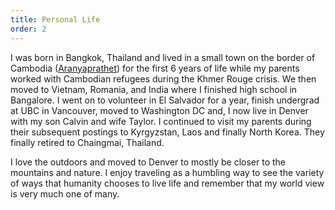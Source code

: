 ```yaml
---
title: Personal Life
order: 2
---
```

I was born in Bangkok, Thailand and lived in a small town on the border of Cambodia ([Aranyaprathet](https://en.wikipedia.org/wiki/Aranyaprathet)) for the first 6 years of life while my parents worked with Cambodian refugees during the Khmer Rouge crisis. We then moved to Vietnam, Romania, and India where I finished high school in Bangalore. I went on to volunteer in El Salvador for a year, finish undergrad at UBC in Vancouver, moved to Washington DC and, I now live in Denver with my son Calvin and wife Taylor. I continued to visit my parents during their subsequent postings to Kyrgyzstan, Laos and finally North Korea. They finally retired to Chaingmai, Thailand.

I love the outdoors and moved to Denver to mostly be closer to the mountains and nature. I enjoy traveling as a humbling way to see the variety of ways that humanity chooses to live life and remember that my world view is very much one of many.
